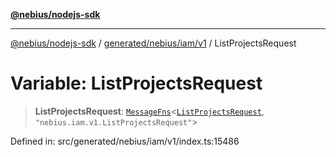 [**@nebius/nodejs-sdk**](../../../../../README.md)

---

[@nebius/nodejs-sdk](../../../../../README.md) / [generated/nebius/iam/v1](../README.md) / ListProjectsRequest

# Variable: ListProjectsRequest

> **ListProjectsRequest**: [`MessageFns`](../../../../../runtime/protos/core/interfaces/MessageFns.md)\<[`ListProjectsRequest`](../interfaces/ListProjectsRequest.md), `"nebius.iam.v1.ListProjectsRequest"`\>

Defined in: src/generated/nebius/iam/v1/index.ts:15486
